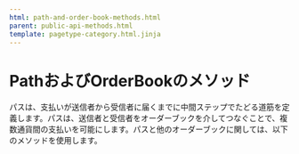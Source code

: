 ```yaml
---
html: path-and-order-book-methods.html
parent: public-api-methods.html
template: pagetype-category.html.jinja
---
```

# PathおよびOrderBookのメソッド

パスは、支払いが送信者から受信者に届くまでに中間ステップでたどる道筋を定義します。パスは、送信者と受信者をオーダーブックを介してつなぐことで、複数通貨間の支払いを可能にします。パスと他のオーダーブックに関しては、以下のメソッドを使用します。
